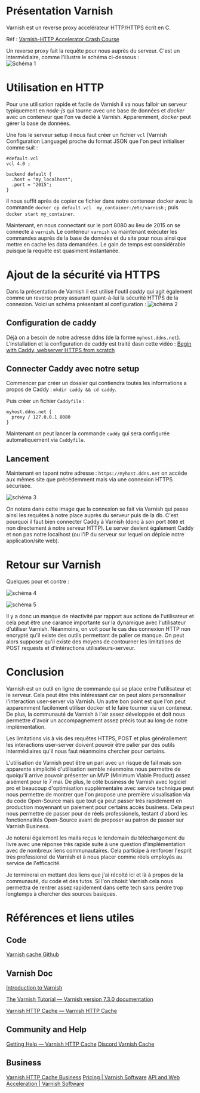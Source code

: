 # Présentation Varnish

Varnish est un reverse proxy accelérateur HTTP/HTTPS écrit en C.

Réf : 
[Varnish-HTTP Accelerator Crash 
Course](https://www.youtube.com/watch?v=-cWs6eoyaLg&list=TLPQMjcwMzIwMjN7Q6E2vZO6Qg&index=2)

Un reverse proxy fait la requête pour nous auprès du 
serveur. C'est un intermédiaire, comme l'illustre le schéma 
ci-dessous :  
![Schéma 1](assets/Varnish_schema.png)


# Utilisation en HTTP

Pour une utilisation rapide et facile de Varnish il va nous 
falloir un serveur typiquement en *node-js* qui tourne avec 
une base de données et *docker* avec un conteneur que l'on va 
dedié à 
Varnish.
Apparemment, *docker* peut gérer la base de données.

Une fois le serveur setup il nous faut créer un fichier `vcl` 
(Varnish Configuration Language) proche du format JSON que 
l'on peut initialiser comme suit : 

```
#default.vcl
vcl 4.0 ;

backend default {
  .host = "my_localhost";
  .port = "2015";
}
```

Il nous suffit après de copier ce fichier dans notre conteneur 
docker avec la commande `docker cp default.vcl 
my_container:/etc/varnish` ; puis `docker start my_container`.

Maintenant, en nous connectant sur le port 8080 au lieu de 
2015 on se connecte à `varnish`. Le conteneur `varnish` va 
maintenant exécuter les commandes auprès de la base de données 
et du site pour nous ainsi que mettre en cache les data 
demandées. 
Le gain de temps est considérable puisque la requête est 
quasiment instantanée.



# Ajout de la sécurité via HTTPS

Dans la présentation de Varnish il est utilisé l'outil *caddy* 
qui agit également comme un reverse proxy assurant quant-à-lui 
la sécurité HTTPS de la connexion. Voici un schéma présentant 
al configuration : 
 ![schéma 2](assets/varnish_https_schema.png)


## Configuration de caddy

Déjà on a besoin de notre adresse ddns (de la forme 
`myhost.ddns.net`).
L'installation et la configuration de caddy est traité dasn 
cette vidéo : 
[Begin with Caddy, webserver HTTPS from scratch](https://www.youtube.com/watch?v=t4naLFSlBpQ)

## Connecter Caddy avec notre setup

Commencer par créer un dossier qui contiendra toutes les 
informations a propos de Caddy : `mkdir caddy && cd caddy`.

Puis créer un fichier `Caddyfile` : 
```
myhost.ddns.net {
  proxy / 127.0.0.1 8080 
}
```

Maintenant on peut lancer la commande `caddy` qui sera 
configurée automatiquement via `Caddyfile`.


## Lancement

Maintenant en tapant notre adresse : `https://myhost.ddns.net` 
on accède aux mêmes site que précédemment mais via une 
connexion HTTPS sécurisée.

![schéma 3](assets/caddy_response_header.png)

On notera dans cette image que la connexion se fait via 
Varnish qui passe ainsi les requêtes à notre place auprès du 
serveur puis de la db. C'est pourquoi il faut bien connecter 
Caddy à Varnish (donc à son port `8080` et non directement à 
notre serveur HTTP). Le server devient également Caddy et non 
pas notre localhost (ou l'IP du serveur sur lequel on déploie 
notre application/site web).


# Retour sur Varnish

Quelques pour et contre : 

![schéma 4](assets/Varnish_pros.png)

![schéma 5](assets/Varnish_cons.png)

Il y a donc un manque de réactivité par rapport aux actions de 
l'utilisateur et cela peut être une carance importante sur la 
dynamique avec l'utilisateur d'utiliser Varnish.
Néanmoins, on voit pour le cas des connexion HTTP non encrypté 
qu'il existe des outils permettant de palier ce manque. On 
peut alors supposer qu'il existe des moyens de contourner les 
limitations de POST requests et d'intéractions 
utilisateurs-serveur.

# Conclusion

Varnish est un outil en ligne de commande qui se place entre 
l'utilisateur et le serveur. Cela peut être très intéressant 
car on peut alors personnaliser l'interaction user-server via 
Varnish. 
Un autre bon point est que l'on peut apparemment facilement 
utiliser docker et le faire tourner via un conteneur. 
De plus, la communauté de Varnish à l'air assez développée et 
doit nous permettre d'avoir un accompagnement assez précis 
tout au long de notre implémentation. 

Les limitations vis à vis des requêtes HTTPS, POST et plus 
générallement les interactions user-server doivent pouvoir 
être palier par des outils intermédiaires qu'il nous faut 
néanmoins chercher pour certains.

L'utilisation de Varnish peut être un pari avec un risque de 
fail mais son apparente simplicité d'utilisation semble 
néanmoins nous permettre de quoiqu'il arrive pouvoir présenter 
un MVP (Minimum Viable Product) assez aisément pour le 7 mai.
De plus, le côté business de Varnish avec logiciel pro et 
beaucoup d'optimisation supplémentaire avec service technique 
peut nous permettre de montrer que l'on propose une première 
visualisation via du code Open-Source mais que tout ça peut 
passer très rapidement en production moyennant un paiement pour 
certains accès business. 
Cela peut nous permettre de passer pour de réels professionels, 
testant d'abord les fonctionnalités Open-Source avant de 
proposer au patron de passer sur Varnish Business. 

Je noterai également les mails reçus le lendemain du 
téléchargement du livre avec une réponse très rapide suite à 
une question d'implémentation avec de nombreux liens 
communautaires. Cela participe à renforcer l'esprit très 
professionel de Varnish et à nous placer comme réels employés 
au service de l'efficacité. 

Je terminerai en mettant des liens que j'ai récolté ici et là à 
propos de la communauté, du code et des tutos. 
Si l'on choisit Varnish cela nous permettra de rentrer assez 
rapidement dans cette tech sans perdre trop longtemps à 
chercher des sources basiques. 




# Références et liens utiles


## Code 
[Varnish cache Github](https://github.com/varnishcache/varnish-cache)

## Varnish Doc
[Introduction to Varnish](https://varnish-cache.org/intro/index.html#intro)

[The Varnish Tutorial — Varnish version 7.3.0 documentation](https://varnish-cache.org/docs/trunk/tutorial/)

[Varnish HTTP Cache — Varnish HTTP Cache](https://varnish-cache.org/)

## Community and Help
[Getting Help — Varnish HTTP Cache](https://varnish-cache.org/support/index.html)
[Discord Varnish Cache](https://discord.com/invite/EuwdvbZR6d)

## Business
[Varnish HTTP Cache Business](https://varnish-cache.org/business/index.html)
[Pricing | Varnish Software](https://www.varnish-software.com/pricing/)
[API and Web Acceleration | Varnish Software](https://www.varnish-software.com/solutions/http-api-acceleration/)
















